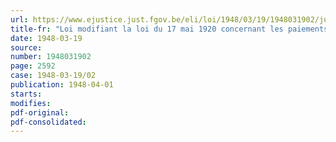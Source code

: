 ```yaml
---
url: https://www.ejustice.just.fgov.be/eli/loi/1948/03/19/1948031902/justel
title-fr: "Loi modifiant la loi du 17 mai 1920 concernant les paiements effectués par les administrations publiques à l'intervention du service des chèques et virements postaux"
date: 1948-03-19
source:
number: 1948031902
page: 2592
case: 1948-03-19/02
publication: 1948-04-01
starts:
modifies:
pdf-original:
pdf-consolidated:
---
```


